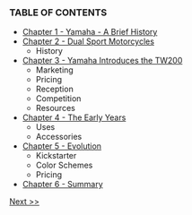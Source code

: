 ### TABLE OF CONTENTS

* [Chapter 1 - Yamaha - A Brief History](020-chapter-01.md)
* [Chapter 2 - Dual Sport Motorcycles](030-chapter-02.md)
  * History
* [Chapter 3 - Yamaha Introduces the TW200](040-chapter-03.md)
  * Marketing
  * Pricing
  * Reception
  * Competition
  * Resources
* [Chapter 4 - The Early Years](050-chapter-04.md)
  * Uses
  * Accessories
* [Chapter 5 - Evolution](060-chapter-05.md)
  * Kickstarter
  * Color Schemes
  * Pricing
* [Chapter 6 - Summary](050-chapter-06.md)

[Next >>](010-chapter-00.md)
